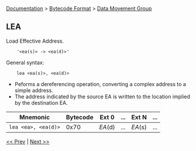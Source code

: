 [Documentation](../../README.md) > [Bytecode Format](../README.md) > [Data Movement Group](../InstructionsDataMovel.md)

## LEA

Load Effective Address.

        '<ea(s)> -> <ea(d)>'

General syntax:

        lea <ea(s)>, <ea(d)>

* Peforms a dereferencing operation, converting a complex address to a simple address.
* The address indicated by the source EA is written to the location implied by the destination EA.

| Mnemonic | Bytecode | Ext 0 | ... | Ext N | ... |
| - | - | - | - | - | - |
| `lea <ea>, <ea(d)>` | 0x70 | *EA*(d) | ... | *EA*(s) | ... |

[<< Prev](./d_17.md) | [Next >>](./d_19.md)
